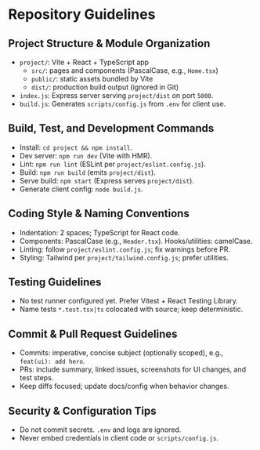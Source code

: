 # Repository Guidelines

## Project Structure & Module Organization
- `project/`: Vite + React + TypeScript app
  - `src/`: pages and components (PascalCase, e.g., `Home.tsx`)
  - `public/`: static assets bundled by Vite
  - `dist/`: production build output (ignored in Git)
- `index.js`: Express server serving `project/dist` on port `5000`.
- `build.js`: Generates `scripts/config.js` from `.env` for client use.

## Build, Test, and Development Commands
- Install: `cd project && npm install`.
- Dev server: `npm run dev` (Vite with HMR).
- Lint: `npm run lint` (ESLint per `project/eslint.config.js`).
- Build: `npm run build` (emits `project/dist`).
- Serve build: `npm start` (Express serves `project/dist`).
- Generate client config: `node build.js`.

## Coding Style & Naming Conventions
- Indentation: 2 spaces; TypeScript for React code.
- Components: PascalCase (e.g., `Header.tsx`). Hooks/utilities: camelCase.
- Linting: follow `project/eslint.config.js`; fix warnings before PR.
- Styling: Tailwind per `project/tailwind.config.js`; prefer utilities.

## Testing Guidelines
- No test runner configured yet. Prefer Vitest + React Testing Library.
- Name tests `*.test.tsx|ts` colocated with source; keep deterministic.

## Commit & Pull Request Guidelines
- Commits: imperative, concise subject (optionally scoped), e.g., `feat(ui): add hero`.
- PRs: include summary, linked issues, screenshots for UI changes, and test steps.
- Keep diffs focused; update docs/config when behavior changes.

## Security & Configuration Tips
- Do not commit secrets. `.env` and logs are ignored.
- Never embed credentials in client code or `scripts/config.js`.
